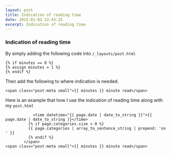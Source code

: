 ```yaml
---
layout: post
title: Indication of reading time
date: 2015-01-02 22:43:25
excerpt: Indication of reading time
---
```


### Indication of reading time

By simply adding the following code into `/_layouts/post.html`

```{% assign minutes = content | number_of_words | divided_by: 180 %}
{% if minutes == 0 %}
{% assign minutes = 1 %}
{% endif %} 
```

Then add the following to where indication is needed.

`<span class="post-meta small">{{ minutes }} minute read</span>`

Here is an example that how I use the indication of reading time along with my `post.html`

```<span class="post-meta">
        	<time datetime="{{ page.date | date_to_string }}">{{ page.date | date_to_string }}</time>
          {% if page.categories.size > 0 %}
          {{ page.categories | array_to_sentence_string | prepend: 'on ' }}
          {% endif %}
        </span>
<span class="post-meta small">{{ minutes }} minute read</span>
```
